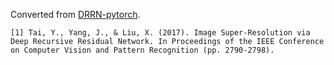 Converted from [DRRN-pytorch](https://github.com/jt827859032/DRRN-pytorch/tree/2cb8bc0aecef7503e259e1bb73f95612fd46b3be).

```
[1] Tai, Y., Yang, J., & Liu, X. (2017). Image Super-Resolution via Deep Recursive Residual Network. In Proceedings of the IEEE Conference on Computer Vision and Pattern Recognition (pp. 2790-2798).
```
